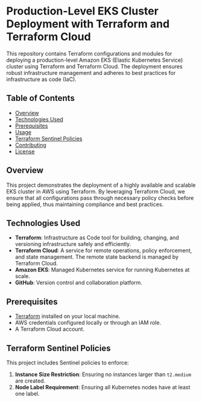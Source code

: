 # Production-Level EKS Cluster Deployment with Terraform and Terraform Cloud

This repository contains Terraform configurations and modules for deploying a production-level Amazon EKS (Elastic Kubernetes Service) cluster using Terraform and Terraform Cloud. The deployment ensures robust infrastructure management and adheres to best practices for infrastructure as code (IaC).

## Table of Contents
- [Overview](#overview)
- [Technologies Used](#technologies-used)
- [Prerequisites](#prerequisites)
- [Usage](#usage)
- [Terraform Sentinel Policies](#terraform-sentinel-policies)
- [Contributing](#contributing)
- [License](#license)

## Overview
This project demonstrates the deployment of a highly available and scalable EKS cluster in AWS using Terraform. By leveraging Terraform Cloud, we ensure that all configurations pass through necessary policy checks before being applied, thus maintaining compliance and best practices.

## Technologies Used
- **Terraform**: Infrastructure as Code tool for building, changing, and versioning infrastructure safely and efficiently.
- **Terraform Cloud**: A service for remote operations, policy enforcement, and state management. The remote state backend is managed by Terraform Cloud.
- **Amazon EKS**: Managed Kubernetes service for running Kubernetes at scale.
- **GitHub**: Version control and collaboration platform.

## Prerequisites
- [Terraform](https://www.terraform.io/downloads.html) installed on your local machine.
- AWS credentials configured locally or through an IAM role.
- A Terraform Cloud account.

## Terraform Sentinel Policies
This project includes Sentinel policies to enforce:
1. **Instance Size Restriction**: Ensuring no instances larger than `t2.medium` are created.
2. **Node Label Requirement**: Ensuring all Kubernetes nodes have at least one label.
